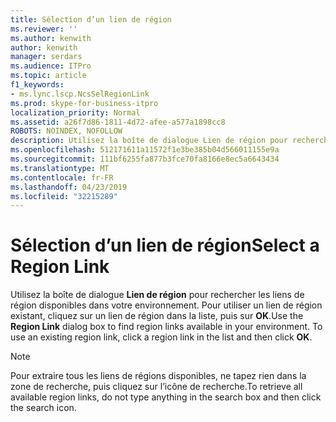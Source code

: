 ```yaml
---
title: Sélection d’un lien de région
ms.reviewer: ''
ms.author: kenwith
author: kenwith
manager: serdars
ms.audience: ITPro
ms.topic: article
f1_keywords:
- ms.lync.lscp.NcsSelRegionLink
ms.prod: skype-for-business-itpro
localization_priority: Normal
ms.assetid: a26f7d86-1811-4d72-afee-a577a1898cc8
ROBOTS: NOINDEX, NOFOLLOW
description: Utilisez la boîte de dialogue Lien de région pour rechercher les liens de région disponibles dans votre environnement. Pour utiliser un lien de région existant, cliquez sur un lien de région dans la liste, puis sur OK.
ms.openlocfilehash: 512171611a11572f1e3be385b04d566011155e9a
ms.sourcegitcommit: 111bf6255fa877b3fce70fa8166e8ec5a6643434
ms.translationtype: MT
ms.contentlocale: fr-FR
ms.lasthandoff: 04/23/2019
ms.locfileid: "32215289"
---
```

# <a name="select-a-region-link"></a><span data-ttu-id="292f9-104">Sélection d’un lien de région</span><span class="sxs-lookup"><span data-stu-id="292f9-104">Select a Region Link</span></span>
 
<span data-ttu-id="292f9-p102">Utilisez la boîte de dialogue **Lien de région** pour rechercher les liens de région disponibles dans votre environnement. Pour utiliser un lien de région existant, cliquez sur un lien de région dans la liste, puis sur **OK**.</span><span class="sxs-lookup"><span data-stu-id="292f9-p102">Use the **Region Link** dialog box to find region links available in your environment. To use an existing region link, click a region link in the list and then click **OK**.</span></span>
  
> [!NOTE]
> <span data-ttu-id="292f9-107">Pour extraire tous les liens de régions disponibles, ne tapez rien dans la zone de recherche, puis cliquez sur l’icône de recherche.</span><span class="sxs-lookup"><span data-stu-id="292f9-107">To retrieve all available region links, do not type anything in the search box and then click the search icon.</span></span> 
  
 
  

